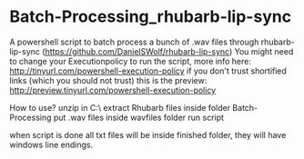 # Batch-Processing_rhubarb-lip-sync
A powershell script to batch process a bunch of .wav files through rhubarb-lip-sync (https://github.com/DanielSWolf/rhubarb-lip-sync)
You might need to change your Executionpolicy to run the script, more info here: http://tinyurl.com/powershell-execution-policy
if you don't trust shortified links (which you should not trust) this is the preview: http://preview.tinyurl.com/powershell-execution-policy

How to use?
unzip in C:\ 
extract Rhubarb files inside folder Batch-Processing
put .wav files inside wavfiles folder
run script

when script is done all txt files will be inside finished folder, they will have windows line endings.
